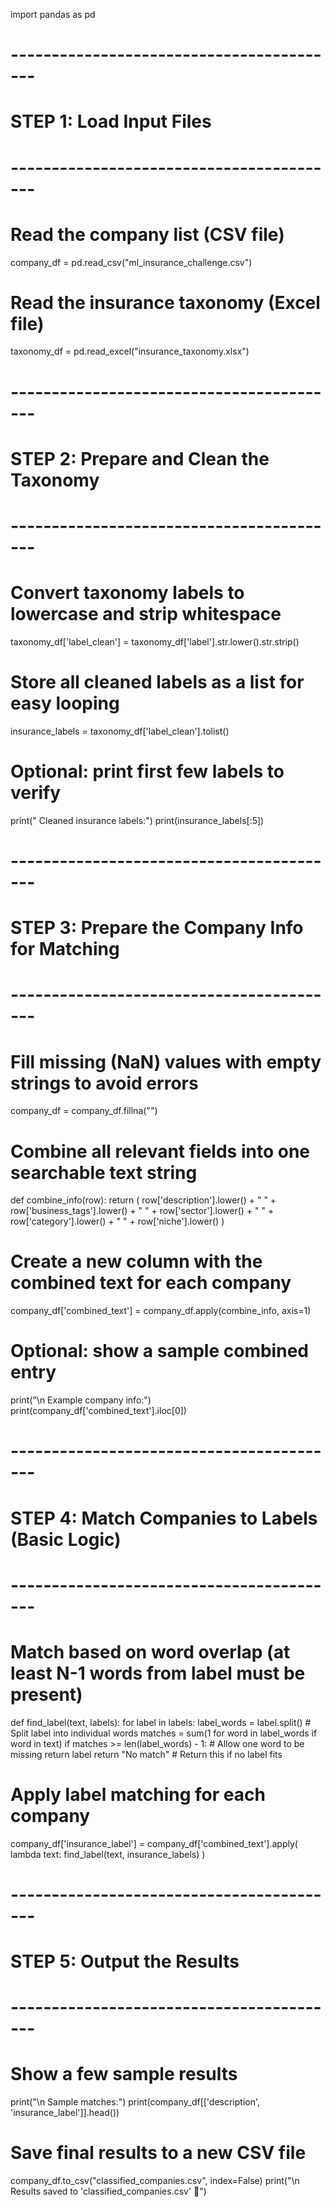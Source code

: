 import pandas as pd

# -----------------------------------------
# STEP 1: Load Input Files
# -----------------------------------------

# Read the company list (CSV file)
company_df = pd.read_csv("ml_insurance_challenge.csv")

# Read the insurance taxonomy (Excel file)
taxonomy_df = pd.read_excel("insurance_taxonomy.xlsx")

# -----------------------------------------
# STEP 2: Prepare and Clean the Taxonomy
# -----------------------------------------

# Convert taxonomy labels to lowercase and strip whitespace
taxonomy_df['label_clean'] = taxonomy_df['label'].str.lower().str.strip()

# Store all cleaned labels as a list for easy looping
insurance_labels = taxonomy_df['label_clean'].tolist()

# Optional: print first few labels to verify
print(" Cleaned insurance labels:")
print(insurance_labels[:5])

# -----------------------------------------
# STEP 3: Prepare the Company Info for Matching
# -----------------------------------------

# Fill missing (NaN) values with empty strings to avoid errors
company_df = company_df.fillna("")

# Combine all relevant fields into one searchable text string
def combine_info(row):
    return (
        row['description'].lower() + " " +
        row['business_tags'].lower() + " " +
        row['sector'].lower() + " " +
        row['category'].lower() + " " +
        row['niche'].lower()
    )

# Create a new column with the combined text for each company
company_df['combined_text'] = company_df.apply(combine_info, axis=1)

# Optional: show a sample combined entry
print("\n Example company info:")
print(company_df['combined_text'].iloc[0])

# -----------------------------------------
# STEP 4: Match Companies to Labels (Basic Logic)
# -----------------------------------------

# Match based on word overlap (at least N-1 words from label must be present)
def find_label(text, labels):
    for label in labels:
        label_words = label.split()  # Split label into individual words
        matches = sum(1 for word in label_words if word in text)
        if matches >= len(label_words) - 1:  # Allow one word to be missing
            return label
    return "No match"  # Return this if no label fits

# Apply label matching for each company
company_df['insurance_label'] = company_df['combined_text'].apply(
    lambda text: find_label(text, insurance_labels)
)

# -----------------------------------------
# STEP 5: Output the Results
# -----------------------------------------

# Show a few sample results
print("\n Sample matches:")
print(company_df[['description', 'insurance_label']].head())

# Save final results to a new CSV file
company_df.to_csv("classified_companies.csv", index=False)
print("\n Results saved to 'classified_companies.csv' 🎉")
